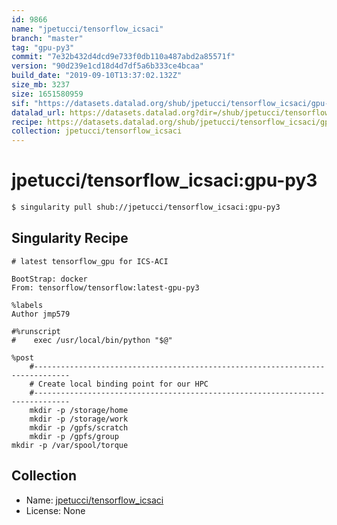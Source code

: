 ```yaml
---
id: 9866
name: "jpetucci/tensorflow_icsaci"
branch: "master"
tag: "gpu-py3"
commit: "7e32b432d4dcd9e733f0db110a487abd2a85571f"
version: "90d239e1cd18d4d7df5a6b333ce4bcaa"
build_date: "2019-09-10T13:37:02.132Z"
size_mb: 3237
size: 1651580959
sif: "https://datasets.datalad.org/shub/jpetucci/tensorflow_icsaci/gpu-py3/2019-09-10-7e32b432-90d239e1/90d239e1cd18d4d7df5a6b333ce4bcaa.simg"
datalad_url: https://datasets.datalad.org?dir=/shub/jpetucci/tensorflow_icsaci/gpu-py3/2019-09-10-7e32b432-90d239e1/
recipe: https://datasets.datalad.org/shub/jpetucci/tensorflow_icsaci/gpu-py3/2019-09-10-7e32b432-90d239e1/Singularity
collection: jpetucci/tensorflow_icsaci
---
```


# jpetucci/tensorflow_icsaci:gpu-py3

```bash
$ singularity pull shub://jpetucci/tensorflow_icsaci:gpu-py3
```

## Singularity Recipe

```singularity
# latest tensorflow_gpu for ICS-ACI

BootStrap: docker
From: tensorflow/tensorflow:latest-gpu-py3

%labels
Author jmp579

#%runscript
#    exec /usr/local/bin/python "$@"

%post
    #------------------------------------------------------------------------------
    # Create local binding point for our HPC
    #------------------------------------------------------------------------------
    mkdir -p /storage/home
    mkdir -p /storage/work
    mkdir -p /gpfs/scratch
    mkdir -p /gpfs/group
mkdir -p /var/spool/torque
```

## Collection

 - Name: [jpetucci/tensorflow_icsaci](https://github.com/jpetucci/tensorflow_icsaci)
 - License: None

